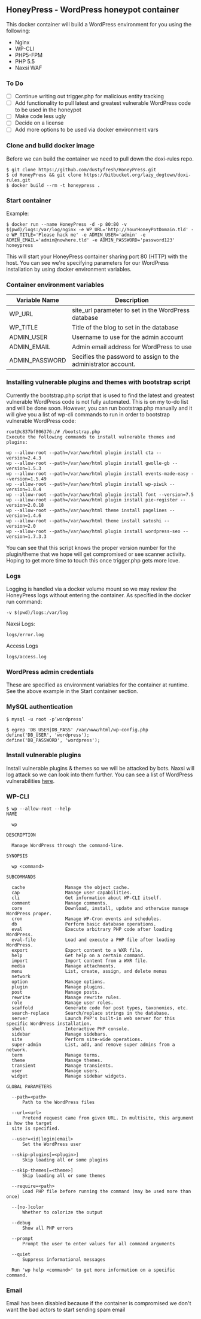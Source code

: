 ## HoneyPress - WordPress honeypot container

This docker container will build a WordPress environment for you using the following:
* Nginx
* WP-CLI
* PHP5-FPM
* PHP 5.5
* Naxsi WAF

### To Do
- [ ] Continue writing out trigger.php for malicious entity tracking
- [ ] Add functionality to pull latest and greatest vulnerable WordPress code to be used in the honeypot
- [ ] Make code less ugly
- [ ] Decide on a license
- [ ] Add more options to be used via docker environment vars

### Clone and build docker image
Before we can build the container we need to pull down the doxi-rules repo.
```
$ git clone https://github.com/dustyfresh/HoneyPress.git
$ cd HoneyPress && git clone https://bitbucket.org/lazy_dogtown/doxi-rules.git
$ docker build --rm -t honeypress .
```

### Start container
Example:
```
$ docker run --name HoneyPress -d -p 80:80 -v $(pwd)/logs:/var/log/nginx -e WP_URL='http://YourHoneyPotDomain.tld' -e WP_TITLE='Please hack me' -e ADMIN_USER='admin' -e ADMIN_EMAIL='admin@nowhere.tld' -e ADMIN_PASSWORD='password123' honeypress
```

This will start your HoneyPress container sharing port 80 (HTTP) with the host. You can see we're specifying parameters for our WordPress installation by using docker environment variables.

### Container environment variables
Variable Name  | Description
-------------- | -------------
WP_URL | site_url parameter to set in the WordPress database
WP_TITLE  | Title of the blog to set in the database
ADMIN_USER | Username to use for the admin account
ADMIN_EMAIL | Admin email address for WordPress to use
ADMIN_PASSWORD | Secifies the password to assign to the administrator account.

### Installing vulnerable plugins and themes with bootstrap script
Currently the bootstrap.php script that is used to find the latest and greatest vulnerable WordPress code is not fully automated. This is on my to-do list and will be done soon. However, you can run bootstrap.php manually and it will give you a list of wp-cli commands to run in order to bootstrap vulnerable WordPress code:
```
root@c837bf806376:/# /bootstrap.php
Execute the following commands to install vulnerable themes and plugins:

wp --allow-root --path=/var/www/html plugin install cta --version=2.4.3
wp --allow-root --path=/var/www/html plugin install gwolle-gb --version=1.5.3
wp --allow-root --path=/var/www/html plugin install events-made-easy --version=1.5.49
wp --allow-root --path=/var/www/html plugin install wp-piwik --version=1.0.4
wp --allow-root --path=/var/www/html plugin install font --version=7.5
wp --allow-root --path=/var/www/html plugin install pie-register --version=2.0.18
wp --allow-root --path=/var/www/html theme install pagelines --version=1.4.6
wp --allow-root --path=/var/www/html theme install satoshi --version=2.0
wp --allow-root --path=/var/www/html plugin install wordpress-seo --version=1.7.3.3
```

You can see that this script knows the proper version number for the plugin/theme that we hope will get compromised or see scanner activity. Hoping to get more time to touch this once trigger.php gets more love. 

### Logs
Logging is handled via a docker volume mount so we may review the HoneyPress logs without entering the container. As specified in the docker run command:
```
-v $(pwd)/logs:/var/log
```

Naxsi Logs:
```
logs/error.log
```

Access Logs
```
logs/access.log
```

### WordPress admin credentials
These are specified as environment variables for the container at runtime. See the above example in the Start container section.

### MySQL authentication
```
$ mysql -u root -p’wordpress’
```

```
$ egrep 'DB_USER|DB_PASS' /var/www/html/wp-config.php
define('DB_USER', 'wordpress');
define('DB_PASSWORD', 'wordpress');
```

### Install vulnerable plugins
Install vulnerable plugins & themes so we will be attacked by bots. Naxsi will log attack so we can look into them further. You can see a list of WordPress vulnerabilities [here](https://wpvulndb.com/).

### WP-CLI
```
$ wp --allow-root --help
NAME

  wp

DESCRIPTION

  Manage WordPress through the command-line.

SYNOPSIS

  wp <command>

SUBCOMMANDS

  cache               Manage the object cache.
  cap                 Manage user capabilities.
  cli                 Get information about WP-CLI itself.
  comment             Manage comments.
  core                Download, install, update and otherwise manage WordPress proper.
  cron                Manage WP-Cron events and schedules.
  db                  Perform basic database operations.
  eval                Execute arbitrary PHP code after loading WordPress.
  eval-file           Load and execute a PHP file after loading WordPress.
  export              Export content to a WXR file.
  help                Get help on a certain command.
  import              Import content from a WXR file.
  media               Manage attachments.
  menu                List, create, assign, and delete menus
  network
  option              Manage options.
  plugin              Manage plugins.
  post                Manage posts.
  rewrite             Manage rewrite rules.
  role                Manage user roles.
  scaffold            Generate code for post types, taxonomies, etc.
  search-replace      Search/replace strings in the database.
  server              Launch PHP's built-in web server for this specific WordPress installation.
  shell               Interactive PHP console.
  sidebar             Manage sidebars.
  site                Perform site-wide operations.
  super-admin         List, add, and remove super admins from a network.
  term                Manage terms.
  theme               Manage themes.
  transient           Manage transients.
  user                Manage users.
  widget              Manage sidebar widgets.

GLOBAL PARAMETERS

  --path=<path>
      Path to the WordPress files

  --url=<url>
      Pretend request came from given URL. In multisite, this argument is how the target
  site is specified.

  --user=<id|login|email>
      Set the WordPress user

  --skip-plugins[=<plugin>]
      Skip loading all or some plugins

  --skip-themes[=<theme>]
      Skip loading all or some themes

  --require=<path>
      Load PHP file before running the command (may be used more than once)

  --[no-]color
      Whether to colorize the output

  --debug
      Show all PHP errors

  --prompt
      Prompt the user to enter values for all command arguments

  --quiet
      Suppress informational messages

  Run 'wp help <command>' to get more information on a specific command.
```

### Email
Email has been disabled because if the container is compromised we don't want the bad actors to start sending spam email
